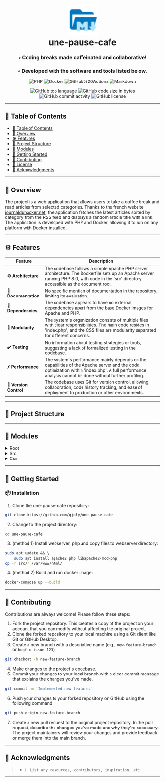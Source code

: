 <div align="center">
<h1 align="center">
<img src="https://raw.githubusercontent.com/PKief/vscode-material-icon-theme/ec559a9f6bfd399b82bb44393651661b08aaf7ba/icons/folder-markdown-open.svg" width="100" />
<br>une-pause-cafe
</h1>
<h3>◦ Coding breaks made caffeinated and collaborative!</h3>
<h3>◦ Developed with the software and tools listed below.</h3>

<p align="center">
<img src="https://img.shields.io/badge/PHP-777BB4.svg?style&logo=PHP&logoColor=white" alt="PHP" />
<img src="https://img.shields.io/badge/Docker-2496ED.svg?style&logo=Docker&logoColor=white" alt="Docker" />
<img src="https://img.shields.io/badge/GitHub%20Actions-2088FF.svg?style&logo=GitHub-Actions&logoColor=white" alt="GitHub%20Actions" />
<img src="https://img.shields.io/badge/Markdown-000000.svg?style&logo=Markdown&logoColor=white" alt="Markdown" />
</p>
<img src="https://img.shields.io/github/languages/top/qjoly/une-pause-cafe?style&color=5D6D7E" alt="GitHub top language" />
<img src="https://img.shields.io/github/languages/code-size/qjoly/une-pause-cafe?style&color=5D6D7E" alt="GitHub code size in bytes" />
<img src="https://img.shields.io/github/commit-activity/m/qjoly/une-pause-cafe?style&color=5D6D7E" alt="GitHub commit activity" />
<img src="https://img.shields.io/github/license/qjoly/une-pause-cafe?style&color=5D6D7E" alt="GitHub license" />
</div>

---

## 📒 Table of Contents
- [📒 Table of Contents](#-table-of-contents)
- [📍 Overview](#-overview)
- [⚙️ Features](#-features)
- [📂 Project Structure](#project-structure)
- [🧩 Modules](#modules)
- [🚀 Getting Started](#-getting-started)
- [🤝 Contributing](#-contributing)
- [📄 License](#-license)
- [👏 Acknowledgments](#-acknowledgments)

---


## 📍 Overview

The project is a web application that allows users to take a coffee break and read articles from selected categories. Thanks to the french website [journalduhacker.net](https://journalduhacker.net/), the application fetches the latest articles sorted by category from the RSS feed and displays a random article title with a link. The application is developed with PHP and Docker, allowing it to run on any platform with Docker installed. 

---

## ⚙️ Features

| Feature                | Description                                                                                               |
| ---------------------- | --------------------------------------------------------------------------------------------------------- |
| **⚙️ Architecture**     | The codebase follows a simple Apache PHP server architecture. The Dockerfile sets up an Apache server running PHP 8.0, with code in the 'src' directory accessible as the document root. |
| **📖 Documentation**   | No specific mention of documentation in the repository, limiting its evaluation.                            |
| **🔗 Dependencies**    | The codebase appears to have no external dependencies apart from the base Docker images for Apache and PHP. |
| **🧩 Modularity**      | The system's organization consists of multiple files with clear responsibilities. The main code resides in 'index.php', and the CSS files are modularity separated for different concerns. |
| **✔️ Testing**          | No information about testing strategies or tools, suggesting a lack of formalized testing in the codebase. |
| **⚡️ Performance**      | The system's performance mainly depends on the capabilities of the Apache server and the code optimization within 'index.php'. A full performance analysis cannot be done without further profiling. |
| **🔀 Version Control** | The codebase uses Git for version control, allowing collaboration, code history tracking, and ease of deployment to production or other environments. |

---


## 📂 Project Structure




---

## 🧩 Modules

<details closed><summary>Root</summary>

| File                                                                       | Summary                                                                                                                                                                                                                 |
| ---                                                                        | ---                                                                                                                                                                                                                     |
| [Dockerfile](https://github.com/qjoly/une-pause-cafe/blob/main/Dockerfile) | This code sets up an Apache server running on PHP 8.0. It copies the contents of the'src' directory to the document root of the server, making them accessible. The server listens on port 80 for incoming connections. |

</details>

<details closed><summary>Src</summary>

| File                                                                         | Summary                                                                                                                                                                                                                                                                                                                                                                                                                                |
| ---                                                                          | ---                                                                                                                                                                                                                                                                                                                                                                                                                                    |
| [index.php](https://github.com/qjoly/une-pause-cafe/blob/main/src/index.php) | This code is an HTML page that allows users to take a coffee break and read an article from a selected category. It includes a form with radio buttons for category selection and a submit button to request an article. It uses PHP to handle form submissions, fetches RSS feed data based on the selected category, and displays a random article title with a link. The design includes custom stylesheets and background effects. |

</details>

<details closed><summary>Css</summary>

| File                                                                                       | Summary                                                                                                                                                                                                                                                                                                                                                          |
| ---                                                                                        | ---                                                                                                                                                                                                                                                                                                                                                              |
| [sanitize.css](https://github.com/qjoly/une-pause-cafe/blob/main/src/css/sanitize.css)     | The code is a minified version of the sanitize.css file. It applies a set of default styles to normalize the appearance and behavior of HTML elements across different browsers. Some key features include box-sizing, line-height adjustments, removing default margins on body and heading elements, and setting default styles for form elements.             |
| [styles.css](https://github.com/qjoly/une-pause-cafe/blob/main/src/css/styles.css)         | The code is a set of styles that resets default styles, centers elements, styles a logo, aligns radio buttons, styles a button and copyright text, creates a sticky footer, and adds animated effects to links.                                                                                                                                                  |
| [background.css](https://github.com/qjoly/une-pause-cafe/blob/main/src/css/background.css) | This code snippet is responsible for creating floating shapes animation on a given section of a webpage. The shapes are represented by list items with specified dimensions and position. They are animated to float upwards while rotating, gradually fading away, and changing their shape. The animation duration and delay can be customized for each shape. |

</details>

---

## 🚀 Getting Started


### 📦 Installation

1. Clone the une-pause-cafe repository:
```sh
git clone https://github.com/qjoly/une-pause-cafe
```

2. Change to the project directory:
```sh
cd une-pause-cafe
```

3. (method 1) Install webserver, php and copy files to webserver directory:

```sh
sudo apt update && \  
    sudo apt install apache2 php libapache2-mod-php
cp -r src/* /var/www/html/
```

4. (method 2) Build and run docker image:

```sh
docker-compose up --build
```

---

## 🤝 Contributing

Contributions are always welcome! Please follow these steps:
1. Fork the project repository. This creates a copy of the project on your account that you can modify without affecting the original project.
2. Clone the forked repository to your local machine using a Git client like Git or GitHub Desktop.
3. Create a new branch with a descriptive name (e.g., `new-feature-branch` or `bugfix-issue-123`).
```sh
git checkout -b new-feature-branch
```
4. Make changes to the project's codebase.
5. Commit your changes to your local branch with a clear commit message that explains the changes you've made.
```sh
git commit -m 'Implemented new feature.'
```
6. Push your changes to your forked repository on GitHub using the following command
```sh
git push origin new-feature-branch
```
7. Create a new pull request to the original project repository. In the pull request, describe the changes you've made and why they're necessary.
The project maintainers will review your changes and provide feedback or merge them into the main branch.

---

## 👏 Acknowledgments

> - `ℹ️  List any resources, contributors, inspiration, etc.`

---

